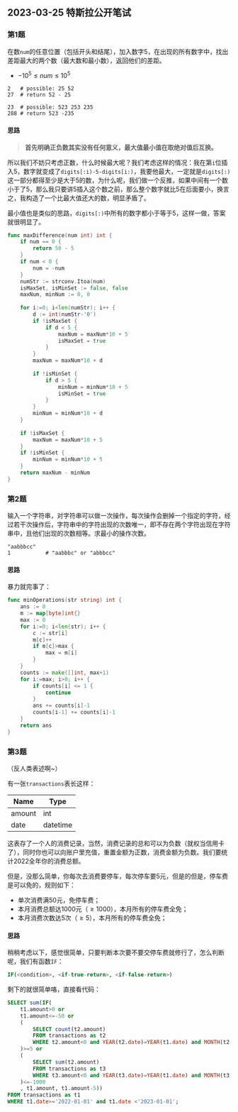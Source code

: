 ## 2023-03-25 特斯拉公开笔试



### 第1题

在数`num`的任意位置（包括开头和结尾），加入数字5，在出现的所有数字中，找出差距最大的两个数（最大数和最小数），返回他们的差距。

- $-10^5 \le num \le 10^5$

```shell
2	# possible: 25 52
27 	# return 52 - 25
```

``` shell
23	# possible: 523 253 235
288	# return 523 -235
```

#### 思路

> **首先明确正负数其实没有任何意义，最大值最小值在取绝对值后互换。**

所以我们不妨只考虑正数，什么时候最大呢？我们考虑这样的情况：我在第`i`位插入5，数字就变成了`digits[:i)-5-digits[i:)`，我要他最大，一定就是`digits[:)`这一部分都得至少是大于5的数，为什么呢，我们做一个反推，如果中间有一个数小于了5，那么我只要讲5插入这个数之前，那么整个数字就比5在后面要小，换言之，我构造了一个比最大值还大的数，明显矛盾了。

最小值也是类似的思路，`digits[:)`中所有的数字都小于等于5，这样一做，答案就很明显了。

```go
func maxDifference(num int) int {
    if num == 0 {
        return 50 - 5
    }
    if num < 0 {
        num = -num
    }
    numStr := strconv.Itoa(num)
    isMaxSet, isMinSet := false, false
    maxNum, minNum := 0, 0
    
    for i:=0; i<len(numStr); i++ {
        d := int(numStr-'0')
        if !isMaxSet {
            if d < 5 {
                maxNum = maxNum*10 + 5
                isMaxSet = true
            }
        }
        maxNum = maxNum*10 + d
        
        if !isMinSet {
            if d > 5 {
                minNum = minNum*10 + 5
                isMinSet = true
            }
        }
        minNum = minNum*10 + d
    }
    
    if !isMaxSet {
        maxNum = maxNum*10 + 5
    }
    if !isMinSet {
        minNum = minNum*10 + 5
    }
    return maxNum - minNum
}
```



### 第2题

输入一个字符串，对字符串可以做一次操作，每次操作会删掉一个指定的字符，经过若干次操作后，字符串中的字符出现的次数唯一，即不存在两个字符出现在字符串中，且他们出现的次数相等。求最小的操作次数。

```shell
"aabbbcc"
1			# "aabbbc" or "abbbcc"
```

#### 思路

暴力就完事了：

```go
func minOperations(str string) int {
    ans := 0
    m := map[byte]int{}
    max := 0
    for i:=0; i<len(str); i++ {
        c := str[i]
        m[c]++
        if m[c]>max {
            max = m[i]
        }
    }
    counts := make([]int, max+1)
    for i:=max; i>0; i++ {
        if counts[i] <= 1 {
            continue
        }
        ans += counts[i]-1
        counts[i-1] += counts[i]-1
    }
    return ans
}
```



### 第3题

（反人类表述啊~）

有一张`transactions`表长这样：

| Name   | Type     |
| ------ | -------- |
| amount | int      |
| date   | datetime |

这表存了一个人的消费记录，当然，消费记录的总和可以为负数（就权当信用卡了），同时你也可以向账户里充值，重置金额为正数，消费金额为负数。我们要统计2022全年你的消费总额。

但是，没那么简单，你每次去消费要停车，每次停车要5元，但是的但是，停车费是可以免的，规则如下：

- 单次消费满50元，免停车费；
- 本月消费总额达1000元（$\ge 1000$），本月所有的停车费全免；
- 本月消费次数达5次（$\ge 5$），本月所有的停车费全免；

#### 思路

稍稍考虑以下，感觉很简单，只要判断本次要不要交停车费就修行了，怎么判断呢，我们有函数`IF`：

```sql
IF(<condition>, <if-true-return>, <if-false-return>)
```

剩下的就很简单咯，直接看代码：

```sql
SELECT sum(IF(
    t1.amount>0 or
    t1.amount<=-50 or
    (
        SELECT count(t2.amount) 
	    FROM transactions as t2
    	WHERE t2.amount<0 and YEAR(t2.date)=YEAR(t1.date) and MONTH(t2.date)=MONTH(t1.date)
    )>=5 or
    (
        SELECT sum(t2.amount) 
	    FROM transactions as t3
    	WHERE t3.amount<0 and YEAR(t3.date)=YEAR(t1.date) and MONTH(t3.date)=MONTH(t1.date)
    )<=-1000
    , t1.amount, t1.amount-5))
FROM transactions as t1
WHERE t1.date>='2022-01-01' and t1.date <'2023-01-01';
```

